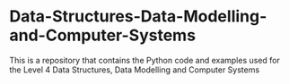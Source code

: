 # Data-Structures-Data-Modelling-and-Computer-Systems
This is a repository that contains the Python code and examples used for the Level 4 Data Structures, Data Modelling and Computer Systems
